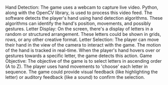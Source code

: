 Hand Detection: The game uses a webcam to capture live video. Python, along with the OpenCV library, is used to process this video feed. The software detects the player's hand using hand detection algorithms. These algorithms can identify the hand's position, movements, and possibly gestures.
Letter Display: On the screen, there's a display of letters in a random or structured arrangement. These letters could be shown in grids, rows, or any other creative format.
Letter Selection: The player can move their hand in the view of the camera to interact with the game. The motion of the hand is tracked in real-time. When the player's hand hovers over or gestures towards a specific letter, the game detects this action.
Game Objective: The objective of the game is to select letters in ascending order (A to Z). The player uses hand movements to 'choose' each letter in sequence. The game could provide visual feedback (like highlighting the letter) or auditory feedback (like a sound) to confirm the selection.

